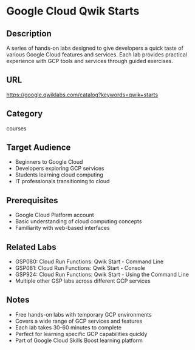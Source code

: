 # Google Cloud Qwik Starts

## Description
A series of hands-on labs designed to give developers a quick taste of various Google Cloud features and services. Each lab provides practical experience with GCP tools and services through guided exercises.

## URL
https://google.qwiklabs.com/catalog?keywords=qwik+starts

## Category
courses

## Target Audience
- Beginners to Google Cloud
- Developers exploring GCP services
- Students learning cloud computing
- IT professionals transitioning to cloud

## Prerequisites
- Google Cloud Platform account
- Basic understanding of cloud computing concepts
- Familiarity with web-based interfaces

## Related Labs
- GSP080: Cloud Run Functions: Qwik Start - Command Line
- GSP081: Cloud Run Functions: Qwik Start - Console
- GSP924: Cloud Run Functions: Qwik Start - Using the Command Line
- Multiple other GSP labs across different GCP services

## Notes
- Free hands-on labs with temporary GCP environments
- Covers a wide range of GCP services and features
- Each lab takes 30-60 minutes to complete
- Perfect for learning specific GCP capabilities quickly
- Part of Google Cloud Skills Boost learning platform
